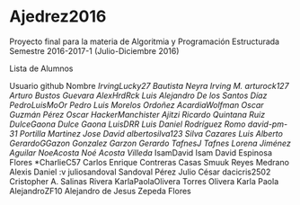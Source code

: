 # Ajedrez2016




Proyecto final para la materia de Algoritmia y Programación Estructurada
Semestre 2016-2017-1 (Julio-Diciembre 2016)

Lista de Alumnos

Usuario github      Nombre 
*IrvingLucky27       Bautista Neyra Irving M.*
*arturock127         Arturo Bustos Guevara*
*AlexHrdRck          Luis Alejandro De los Santos Díaz*
*PedroLuisMoOr       Pedro Luis Morelos Ordoñez*
*AcardiaWolfman      Oscar Guzmán Pérez Oscar*
*HackerManchister    Ajitzi Ricardo Quintana Ruiz*
*DulceGaona          Dulce Gaona*
*LuisDRR             Luis Daniel Rodríguez Romo*
*david-pm-31         Portilla Martinez Jose David*
*albertosilva123     Silva Cazares Luis Alberto* 
*GerardoGGazon       Gonzalez Garzon Gerardo*
*TafnesJ             Tafnes Lorena Jiménez Aguilar*
*NoeAcosta           Noé Acosta Villeda*
IsamDavid            Isam David Espinosa Flores
*CharlieC57          Carlos Enrique Contreras Casas
Smuuk                Reyes Medrano Alexis Daniel :v
juliosandoval        Sandoval Pérez Julio César
dacicris2502      Cristopher A. Salinas Rivera
KarlaPaolaOlivera   Torres Olivera Karla Paola
AlejandroZF10       Alejandro de Jesus Zepeda Flores
